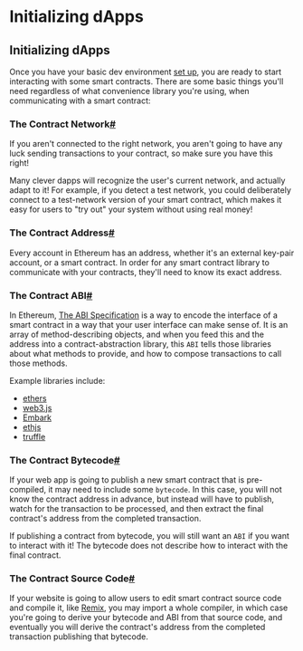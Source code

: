 # Initializing dApps

## Initializing dApps

Once you have your basic dev environment [set up](https://docs.onekey.so/en/Extension/Guide/Getting-Started), you are ready to start interacting with some smart contracts. There are some basic things you'll need regardless of what convenience library you're using, when communicating with a smart contract:

### The Contract Network[#](https://docs.onekey.so/en/Extension/Guide/initializing-dapps#the-contract-network) <a href="#the-contract-network" id="the-contract-network"></a>

If you aren't connected to the right network, you aren't going to have any luck sending transactions to your contract, so make sure you have this right!

Many clever dapps will recognize the user's current network, and actually adapt to it! For example, if you detect a test network, you could deliberately connect to a test-network version of your smart contract, which makes it easy for users to "try out" your system without using real money!

### The Contract Address[#](https://docs.onekey.so/en/Extension/Guide/initializing-dapps#the-contract-address) <a href="#the-contract-address" id="the-contract-address"></a>

Every account in Ethereum has an address, whether it's an external key-pair account, or a smart contract. In order for any smart contract library to communicate with your contracts, they'll need to know its exact address.

### The Contract ABI[#](https://docs.onekey.so/en/Extension/Guide/initializing-dapps#the-contract-abi) <a href="#the-contract-abi" id="the-contract-abi"></a>

In Ethereum, [The ABI Specification](https://solidity.readthedocs.io/en/develop/abi-spec.html) is a way to encode the interface of a smart contract in a way that your user interface can make sense of. It is an array of method-describing objects, and when you feed this and the address into a contract-abstraction library, this `ABI` tells those libraries about what methods to provide, and how to compose transactions to call those methods.

Example libraries include:

* [ethers](https://www.npmjs.com/package/ethers)
* [web3.js](https://www.npmjs.com/package/web3)
* [Embark](https://framework.embarklabs.io/)
* [ethjs](https://www.npmjs.com/package/ethjs)
* [truffle](https://www.trufflesuite.com/)

### The Contract Bytecode[#](https://docs.onekey.so/en/Extension/Guide/initializing-dapps#the-contract-bytecode) <a href="#the-contract-bytecode" id="the-contract-bytecode"></a>

If your web app is going to publish a new smart contract that is pre-compiled, it may need to include some `bytecode`. In this case, you will not know the contract address in advance, but instead will have to publish, watch for the transaction to be processed, and then extract the final contract's address from the completed transaction.

If publishing a contract from bytecode, you will still want an `ABI` if you want to interact with it! The bytecode does not describe how to interact with the final contract.

### The Contract Source Code[#](https://docs.onekey.so/en/Extension/Guide/initializing-dapps#the-contract-source-code) <a href="#the-contract-source-code" id="the-contract-source-code"></a>

If your website is going to allow users to edit smart contract source code and compile it, like [Remix](http://remix.ethereum.org/), you may import a whole compiler, in which case you're going to derive your bytecode and ABI from that source code, and eventually you will derive the contract's address from the completed transaction publishing that bytecode.
